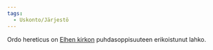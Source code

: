 ```yaml
---
tags:
  - Uskonto/Järjestö
---
```

Ordo hereticus on [Elhen kirkon](Elhen%20kirkko.md) puhdasoppisuuteen erikoistunut lahko.